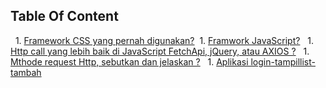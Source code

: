 ## Table Of Content
  
 ​  ​1.​ [​​Framework CSS yang pernah digunakan?](#types) 
 ​  ​1.​ [​Framwork JavaScript?​](#references) 
 ​  ​1.​ [​Http call yang lebih baik di JavaScript FetchApi, jQuery, atau AXIOS ?](#objects) 
 ​  ​1.​ [​Mthode request Http, sebutkan dan jelaskan ?](#arrays) 
 ​  ​1.​ [Aplikasi login-tampillist-tambah​​](#destructuring)
